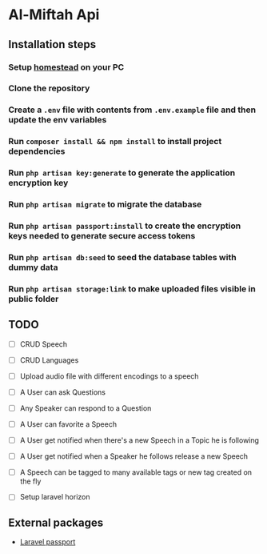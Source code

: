 # Al-Miftah Api

## Installation steps
### Setup [homestead](https://laravel.com/docs/5.8/homestead) on your PC
### Clone the repository
### Create a `.env` file with contents from `.env.example` file and then update the env variables
### Run `composer install && npm install` to install project dependencies
### Run `php artisan key:generate` to generate the application encryption key
### Run `php artisan migrate` to migrate the database
### Run `php artisan passport:install` to create the encryption keys needed to generate secure access tokens
### Run `php artisan db:seed` to seed the database tables with dummy data
### Run `php artisan storage:link` to make uploaded files visible in public folder



## TODO
- [ ] CRUD Speech
- [ ] CRUD Languages
- [ ] Upload audio file with different encodings to a speech
- [ ] A User can ask Questions
- [ ] Any Speaker can respond to a Question
- [ ] A User can favorite a Speech
- [ ] A User get notified when there's a new Speech in a Topic he is following
- [ ] A User get notified when a Speaker he follows release a new Speech
- [ ] A Speech can be tagged to many available tags or new tag created on the fly
- [ ] Setup laravel horizon


## External packages
- [Laravel passport](https://github.com/laravel/passport)
